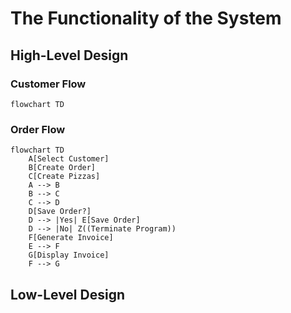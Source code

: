 # The Functionality of the System

## High-Level Design

### Customer Flow

```mermaid
flowchart TD

```

### Order Flow

```mermaid
flowchart TD
    A[Select Customer]
    B[Create Order]
    C[Create Pizzas]
    A --> B
    B --> C
    C --> D
    D[Save Order?]
    D --> |Yes| E[Save Order]
    D --> |No| Z((Terminate Program))
    F[Generate Invoice]
    E --> F
    G[Display Invoice]
    F --> G
```

## Low-Level Design